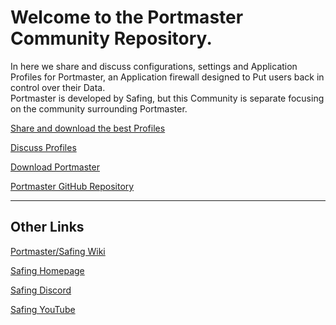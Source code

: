 # Welcome to the Portmaster Community Repository.

In here we share and discuss configurations, settings and Application Profiles for Portmaster, an Application firewall designed to Put users back in control over their Data.  
Portmaster is developed by Safing, but this Community is separate focusing on the community surrounding Portmaster.

[Share and download the best Profiles](https://github.com/Portmaster-Community/apps)

[Discuss Profiles](https://github.com/Portmaster-Community/apps/discussions)

[Download Portmaster](https://safing.io/download/)

[Portmaster GitHub Repository](https://github.com/safing/portmaster)

---
## Other Links

[Portmaster/Safing Wiki](https://wiki.safing.io/en/home)

[Safing Homepage](https://safing.io)

[Safing Discord](https://discord.gg/safing)

[Safing YouTube](https://www.youtube.com/c/SafingIO)
